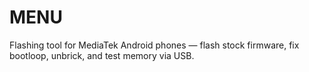 # MENU
Flashing tool for MediaTek Android phones — flash stock firmware, fix bootloop, unbrick, and test memory via USB.
